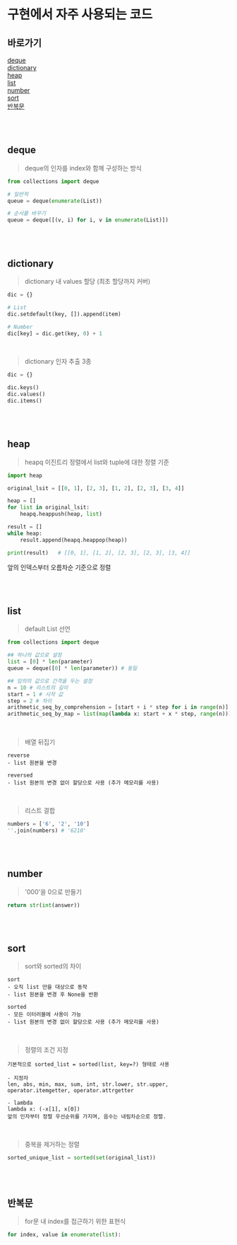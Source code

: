 # 구현에서 자주 사용되는 코드

## 바로가기

[deque](#deque)<br/>
[dictionary](#dictionary)<br/>
[heap](#heap)<br/>
[list](#list)<br/>
[number](#number)<br/>
[sort](#sort)<br/>
[반복문](#반복문)


<br/>
<br/>

## deque

> deque의 인자를 index와 함께 구성하는 방식

```python
from collections import deque

# 일반적
queue = deque(enumerate(List))

# 순서를 바꾸기
queue = deque([(v, i) for i, v in enumerate(List)])
```

<br/>
<br/>

## dictionary

> dictionary 내 values 할당 (최초 할당까지 커버)

```python
dic = {}

# List
dic.setdefault(key, []).append(item)

# Number
dic[key] = dic.get(key, 0) + 1
```

<br/>

> dictionary 인자 추출 3종

```python
dic = {}

dic.keys()
dic.values()
dic.items()
```

<br/>
<br/>

## heap

> heapq 이진트리 정렬에서 list와 tuple에 대한 정렬 기준

```python
import heap

original_lsit = [[0, 1], [2, 3], [1, 2], [2, 3], [3, 4]]

heap = []
for list in original_lsit:
    heapq.heappush(heap, list)

result = []
while heap:
    result.append(heapq.heappop(heap))

print(result)   # [[0, 1], [1, 2], [2, 3], [2, 3], [3, 4]]
```

앞의 인덱스부터 오름차순 기준으로 정렬

<br/>
<br/>

## list

> default List 선언

```python
from collections import deque

## 하나의 값으로 설정
list = [0] * len(parameter)
queue = deque([0] * len(parameter)) # 동일

## 임의의 값으로 간격을 두는 설정
n = 10 # 리스트의 길이
start = 1 # 시작 값
step = 2 # 차이
arithmetic_seq_by_comprehension = [start + i * step for i in range(n)]
arithmetic_seq_by_map = list(map(lambda x: start + x * step, range(n)))
```

<br/>

> 배열 뒤집기

```
reverse
- list 원본을 변경

reversed
- list 원본의 변경 없이 할당으로 사용 (추가 메모리를 사용)
```

<br/>

> 리스트 결합

```python
numbers = ['6', '2', '10']
''.join(numbers) # '6210'
```

<br/>
<br/>

## number

> '000'을 0으로 만들기

```python
return str(int(answer))
```

<br/>
<br/>

## sort

> sort와 sorted의 차이

```
sort
- 오직 list 만을 대상으로 동작
- list 원본을 변경 후 None을 반환

sorted
- 모든 이터러블에 사용이 가능
- list 원본의 변경 없이 할당으로 사용 (추가 메모리를 사용)
```

<br/>

> 정렬의 조건 지정

```
기본적으로 sorted_list = sorted(list, key=?) 형태로 사용

- 지정자
len, abs, min, max, sum, int, str.lower, str.upper,
operator.itemgetter, operator.attrgetter

- lambda
lambda x: (-x[1], x[0])
앞의 인자부터 정렬 우선순위를 가지며, 음수는 내림차순으로 정렬.
```

<br/>

> 중복을 제거하는 정렬

```python
sorted_unique_list = sorted(set(original_list))
```

<br/>
<br/>

## 반복문

> for문 내 index를 접근하기 위한 표현식

```python
for index, value in enumerate(list):
```
